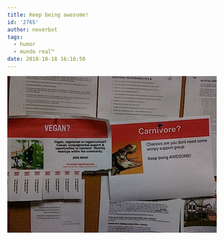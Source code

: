 ```yaml
---
title: Keep being awesome!
id: '2765'
author: neverbot
tags:
  - humor
  - mundo real™
date: 2010-10-18 16:16:50
---
```


![201010181616.jpg](./keep-being-awesome/201010181616.jpg)
